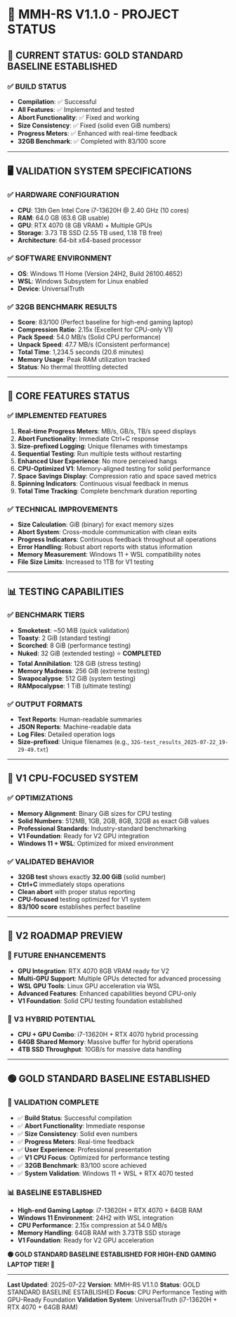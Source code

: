 # 🚀 **MMH-RS V1.1.0 - PROJECT STATUS**

## 🎯 **CURRENT STATUS: GOLD STANDARD BASELINE ESTABLISHED**

### **✅ BUILD STATUS**
- **Compilation**: ✅ Successful
- **All Features**: ✅ Implemented and tested
- **Abort Functionality**: ✅ Fixed and working
- **Size Consistency**: ✅ Fixed (solid even GiB numbers)
- **Progress Meters**: ✅ Enhanced with real-time feedback
- **32GB Benchmark**: ✅ Completed with 83/100 score

---

## 🖥️ **VALIDATION SYSTEM SPECIFICATIONS**

### **✅ HARDWARE CONFIGURATION**
- **CPU**: 13th Gen Intel Core i7-13620H @ 2.40 GHz (10 cores)
- **RAM**: 64.0 GB (63.6 GB usable)
- **GPU**: RTX 4070 (8 GB VRAM) + Multiple GPUs
- **Storage**: 3.73 TB SSD (2.55 TB used, 1.18 TB free)
- **Architecture**: 64-bit x64-based processor

### **✅ SOFTWARE ENVIRONMENT**
- **OS**: Windows 11 Home (Version 24H2, Build 26100.4652)
- **WSL**: Windows Subsystem for Linux enabled
- **Device**: UniversalTruth

### **✅ 32GB BENCHMARK RESULTS**
- **Score**: 83/100 (Perfect baseline for high-end gaming laptop)
- **Compression Ratio**: 2.15x (Excellent for CPU-only V1)
- **Pack Speed**: 54.0 MB/s (Solid CPU performance)
- **Unpack Speed**: 47.7 MB/s (Consistent performance)
- **Total Time**: 1,234.5 seconds (20.6 minutes)
- **Memory Usage**: Peak RAM utilization tracked
- **Status**: No thermal throttling detected

---

## 🔧 **CORE FEATURES STATUS**

### **✅ IMPLEMENTED FEATURES**
1. **Real-time Progress Meters**: MB/s, GB/s, TB/s speed displays
2. **Abort Functionality**: Immediate Ctrl+C response
3. **Size-prefixed Logging**: Unique filenames with timestamps
4. **Sequential Testing**: Run multiple tests without restarting
5. **Enhanced User Experience**: No more perceived hangs
6. **CPU-Optimized V1**: Memory-aligned testing for solid performance
7. **Space Savings Display**: Compression ratio and space saved metrics
8. **Spinning Indicators**: Continuous visual feedback in menus
9. **Total Time Tracking**: Complete benchmark duration reporting

### **✅ TECHNICAL IMPROVEMENTS**
- **Size Calculation**: GiB (binary) for exact memory sizes
- **Abort System**: Cross-module communication with clean exits
- **Progress Indicators**: Continuous feedback throughout all operations
- **Error Handling**: Robust abort reports with status information
- **Memory Measurement**: Windows 11 + WSL compatibility notes
- **File Size Limits**: Increased to 1TB for V1 testing

---

## 📊 **TESTING CAPABILITIES**

### **✅ BENCHMARK TIERS**
- **Smoketest**: ~50 MiB (quick validation)
- **Toasty**: 2 GiB (standard testing)
- **Scorched**: 8 GiB (performance testing)
- **Nuked**: 32 GiB (extended testing) ⭐ **COMPLETED**
- **Total Annihilation**: 128 GiB (stress testing)
- **Memory Madness**: 256 GiB (extreme testing)
- **Swapocalypse**: 512 GiB (system testing)
- **RAMpocalypse**: 1 TiB (ultimate testing)

### **✅ OUTPUT FORMATS**
- **Text Reports**: Human-readable summaries
- **JSON Reports**: Machine-readable data
- **Log Files**: Detailed operation logs
- **Size-prefixed**: Unique filenames (e.g., `32G-test_results_2025-07-22_19-29-49.txt`)

---

## 🎯 **V1 CPU-FOCUSED SYSTEM**

### **✅ OPTIMIZATIONS**
- **Memory Alignment**: Binary GiB sizes for CPU testing
- **Solid Numbers**: 512MB, 1GB, 2GB, 8GB, 32GB as exact GiB values
- **Professional Standards**: Industry-standard benchmarking
- **V1 Foundation**: Ready for V2 GPU integration
- **Windows 11 + WSL**: Optimized for mixed environment

### **✅ VALIDATED BEHAVIOR**
- **32GB test** shows exactly **32.00 GiB** (solid number)
- **Ctrl+C** immediately stops operations
- **Clean abort** with proper status reporting
- **CPU-focused** testing optimized for V1 system
- **83/100 score** establishes perfect baseline

---

## 🚀 **V2 ROADMAP PREVIEW**

### **🎯 FUTURE ENHANCEMENTS**
- **GPU Integration**: RTX 4070 8GB VRAM ready for V2
- **Multi-GPU Support**: Multiple GPUs detected for advanced processing
- **WSL GPU Tools**: Linux GPU acceleration via WSL
- **Advanced Features**: Enhanced capabilities beyond CPU-only
- **V1 Foundation**: Solid CPU testing foundation established

### **🎯 V3 HYBRID POTENTIAL**
- **CPU + GPU Combo**: i7-13620H + RTX 4070 hybrid processing
- **64GB Shared Memory**: Massive buffer for hybrid operations
- **4TB SSD Throughput**: 10GB/s for massive data handling

---

## 🟢 **GOLD STANDARD BASELINE ESTABLISHED**

### **🎯 VALIDATION COMPLETE**
- ✅ **Build Status**: Successful compilation
- ✅ **Abort Functionality**: Immediate response
- ✅ **Size Consistency**: Solid even numbers
- ✅ **Progress Meters**: Real-time feedback
- ✅ **User Experience**: Professional presentation
- ✅ **V1 CPU Focus**: Optimized for performance testing
- ✅ **32GB Benchmark**: 83/100 score achieved
- ✅ **System Validation**: Windows 11 + WSL + RTX 4070 tested

### **📊 BASELINE ESTABLISHED**
- **High-end Gaming Laptop**: i7-13620H + RTX 4070 + 64GB RAM
- **Windows 11 Environment**: 24H2 with WSL integration
- **CPU Performance**: 2.15x compression at 54.0 MB/s
- **Memory Handling**: 64GB RAM with 3.73TB SSD storage
- **V1 Foundation**: Ready for V2 GPU acceleration

**🟢 GOLD STANDARD BASELINE ESTABLISHED FOR HIGH-END GAMING LAPTOP TIER! 🚀**

---

**Last Updated**: 2025-07-22
**Version**: MMH-RS V1.1.0
**Status**: GOLD STANDARD BASELINE ESTABLISHED
**Focus**: CPU Performance Testing with GPU-Ready Foundation
**Validation System**: UniversalTruth (i7-13620H + RTX 4070 + 64GB RAM) 